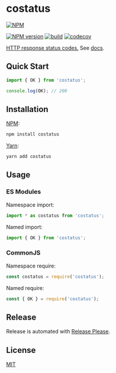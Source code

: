 # costatus

[![NPM](https://nodei.co/npm/costatus.png)](https://nodei.co/npm/costatus/)

[![NPM version](https://img.shields.io/npm/v/costatus.svg)](https://www.npmjs.com/package/costatus)
[![build](https://github.com/corsmirror/costatus/actions/workflows/build.yml/badge.svg)](https://github.com/corsmirror/costatus/actions/workflows/build.yml)
[![codecov](https://codecov.io/gh/corsmirror/costatus/branch/master/graph/badge.svg?token=OX7UM4QNPB)](https://codecov.io/gh/corsmirror/costatus)

[HTTP response status codes.](https://developer.mozilla.org/docs/Web/HTTP/Status) See [docs](https://corsmirror.github.io/costatus/).

## Quick Start

```ts
import { OK } from 'costatus';

console.log(OK); // 200
```

## Installation

[NPM](https://www.npmjs.com/package/costatus):

```sh
npm install costatus
```

[Yarn](https://yarnpkg.com/package/costatus):

```sh
yarn add costatus
```

## Usage

### ES Modules

Namespace import:

```ts
import * as costatus from 'costatus';
```

Named import:

```ts
import { OK } from 'costatus';
```

### CommonJS

Namespace require:

```ts
const costatus = require('costatus');
```

Named require:

```ts
const { OK } = require('costatus');
```

## Release

Release is automated with [Release Please](https://github.com/googleapis/release-please).

## License

[MIT](https://github.com/corsmirror/costatus/blob/master/LICENSE)
